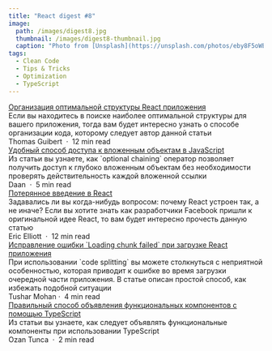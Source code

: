 ```yaml
---
title: "React digest #8"
image: 
  path: /images/digest8.jpg
  thumbnail: /images/digest8-thumbnail.jpg
  caption: "Photo from [Unsplash](https://unsplash.com/photos/eby8F5oWEw4)"
tags:
  - Clean Code
  - Tips & Tricks
  - Optimization
  - TypeScript
---
```


<div class="digest">
    <a href="https://medium.com/better-programming/how-you-should-structure-your-react-applications-e7dd32375a98">Организация оптимальной структуры React приложения</a>
    <div class="digest-desc">Если вы находитесь в поиске наиболее оптимальной структуры для вашего приложения, тогда вам будет интересно узнать о способе организации кода, которому следует автор данной статьи</div> 
    <div class="digest-time">Thomas Guibert &nbsp;&middot;&nbsp; 12 min read</div>
</div>

<div class="digest">
    <a href="https://levelup.gitconnected.com/this-trick-changed-the-way-i-access-nested-objects-in-javascript-bc8ead3a7015">Удобный способ доступа к вложенным объектам в JavaScript</a>
    <div class="digest-desc">Из статьи вы узнаете, как `optional chaining` оператор позволяет получить доступ к глубоко вложенным объектам без необходимости проверять действительность каждой вложенной ссылки</div> 
    <div class="digest-time">Daan &nbsp;&middot;&nbsp; 5 min read</div>
</div>

<div class="digest">
    <a href="https://medium.com/javascript-scene/the-missing-introduction-to-react-62837cb2fd76">Потерянное введение в React</a>
    <div class="digest-desc">Задавались ли вы когда-нибудь вопросом: почему React устроен так, а не иначе? Если вы хотите знать как разработчики Facebook пришли к оригинальной идее React, то вам будет интересно прочесть данную статью</div> 
    <div class="digest-time">Eric Elliott &nbsp;&middot;&nbsp; 12 min read</div>
</div>

<div class="digest">
    <a href="https://medium.com/@botfather/react-loading-chunk-failed-error-88d0bb75b406">Исправление ошибки `Loading chunk failed` при загрузке React приложения</a>
    <div class="digest-desc">При использовании `code splitting` вы можете столкнуться с неприятной особенностью, которая приводит к ошибке во время загрузки очередной части приложения. В статье описан простой способ, как избежать подобной ситуации</div> 
    <div class="digest-time">Tushar Mohan&nbsp;&middot;&nbsp; 4 min read</div>
</div>

<div class="digest">
    <a href="https://medium.com/better-programming/the-right-way-to-create-function-components-in-react-with-typescript-59dcf4076b92">Правильный способ объявления функциональных компонентов с помощью TypeScript</a>
    <div class="digest-desc">Из статьи вы узнаете, как следует объявлять функциональные компоненты при использовании TypeScript</div> 
    <div class="digest-time">Ozan Tunca &nbsp;&middot;&nbsp; 2 min read</div>
</div>